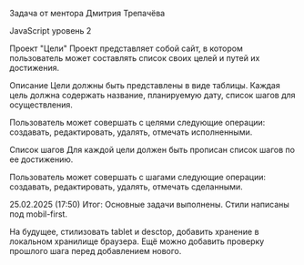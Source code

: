 Задача от ментора Дмитрия Трепачёва

JavaScript уровень 2

Проект "Цели"
Проект представляет собой сайт, в котором пользователь может составлять список своих целей и путей их достижения.

Описание
Цели должны быть представлены в виде таблицы. Каждая цель должна содержать название, планируемую дату, список шагов для осуществления.

Пользователь может совершать с целями следующие операции: создавать, редактировать, удалять, отмечать исполненными.

Список шагов
Для каждой цели должен быть прописан список шагов по ее достижению.

Пользователь может совершать с шагами следующие операции: создавать, редактировать, удалять, отмечать сделанными.

25.02.2025 (17:50) Итог: Основные задачи выполнены. Стили написаны под mobil-first. 

На будущее, стилизовать tablet и desctop, добавить хранение в локальном хранилище браузера. Ещё можно добавить проверку прошлого шага перед добавлением нового.